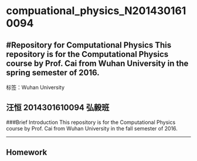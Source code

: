 # compuational_physics_N2014301610094
#Repository for Computational Physics
This repository is for the Computational Physics course by Prof. Cai from Wuhan University in the spring semester of 2016. 
---
标签：Wuhan University

**汪恒 2014301610094 弘毅班**
---
###Brief Introduction
This repository is for the Computational Physics course by Prof. Cai from Wuhan University in the fall semester of 2016.

---
**Homework**
---
